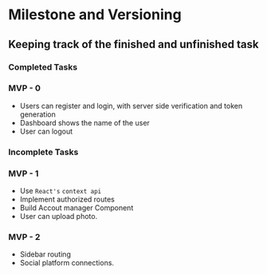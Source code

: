 # Milestone and Versioning

## Keeping track of the finished and unfinished task

### Completed Tasks

### MVP - 0

- Users can register and login, with server side verification and token generation
- Dashboard shows the name of the user
- User can logout

### Incomplete Tasks

### MVP - 1

- Use `React's` `context api`
- Implement authorized routes
- Build Accout manager Component
- User can upload photo.

### MVP - 2

- Sidebar routing
- Social platform connections.